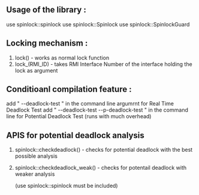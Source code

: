 ## Usage of the library :
    
   use spinlock::spinlock
   use spinlock::Spinlock
   use spinlock::SpinlockGuard

## Locking mechanism :
   
   1. lock() - works as normal lock function
   2. lock_(RMI_ID) - takes RMI Interface Number of the interface holding the lock as argument
   
## Conditioanl compilation feature :
   
   add " --deadlock-test " in the command line argumrnt for Real Time Deadlock Test
   add " --deadlock-test --p-deadlock-test " in the command line for Potential Deadlock Test (runs with much overhead)

## APIS for potential deadlock analysis

   1. spinlock::checkdeadlock() - checks for potential deadlock with the best possible analysis
   2. spinlock::checkdeadlock_weak() - checks for potentail deadlock with weaker analysis 
      
      (use spinlock::spinlock must be included)